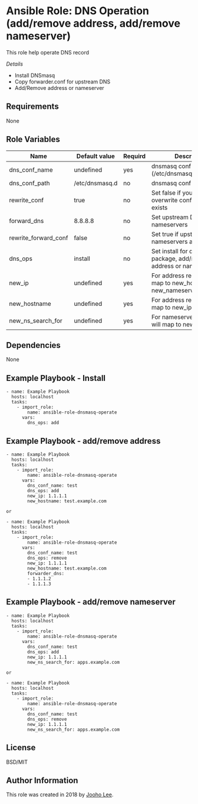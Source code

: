 Ansible Role: DNS Operation (add/remove address, add/remove nameserver)
=========

This role help operate DNS record

*Details*
- Install DNSmasq
- Copy forwarder.conf for upstream DNS
- Add/Remove address or nameserver

Requirements
------------
None

Role Variables
--------------

| Name                 | Default value  | Requird | Description                                                                  |
| -------------------- | -------------- | ------- | ---------------------------------------------------------------------------- |
| dns_conf_name        | undefined      | yes     | dnsmasq conf file (/etc/dnsmasq.d/file.conf)                                 |
| dns_conf_path        | /etc/dnsmasq.d | no      | dnsmasq conf path                                                            |
| rewrite_conf         | true           | no      | Set false if you don't want to overwrite conf file when it exists            |
| forward_dns          | 8.8.8.8        | no      | Set upstream DNS nameservers                                                 |
| rewrite_forward_conf | false          | no      | Set true if upstream DNS nameservers are changed                             |
| dns_ops              | install        | no      | Set install for dnsmasq package, add/remove for address or nameserver        |
| new_ip               | undefined      | yes     | For address record, it will map to new_hostname or new_nameserver_search_for |
| new_hostname         | undefined      | yes     | For address record, it will map to new_ip                                    |
| new_ns_search_for    | undefined      | yes     | For nameserver recode, it will map to new_ip                                 |

Dependencies
------------

None


Example Playbook - Install
----------------
~~~
- name: Example Playbook
  hosts: localhost
  tasks:
    - import_role:
        name: ansible-role-dnsmasq-operate
      vars:
        dns_ops: add
~~~

Example Playbook - add/remove address
----------------
~~~
- name: Example Playbook
  hosts: localhost
  tasks:
    - import_role:
        name: ansible-role-dnsmasq-operate
      vars:
        dns_conf_name: test
        dns_ops: add
        new_ip: 1.1.1.1
        new_hostname: test.example.com

or

- name: Example Playbook
  hosts: localhost
  tasks:
    - import_role:
        name: ansible-role-dnsmasq-operate
      vars:
        dns_conf_name: test
        dns_ops: remove
        new_ip: 1.1.1.1
        new_hostname: test.example.com
        forwarder_dns:
        - 1.1.1.2
        - 1.1.1.3
~~~



Example Playbook - add/remove nameserver
----------------
~~~
- name: Example Playbook
  hosts: localhost
  tasks:
    - import_role:
        name: ansible-role-dnsmasq-operate
      vars:
        dns_conf_name: test
        dns_ops: add
        new_ip: 1.1.1.1
        new_ns_search_for: apps.example.com

or

- name: Example Playbook
  hosts: localhost
  tasks:
    - import_role:
        name: ansible-role-dnsmasq-operate
      vars:
        dns_conf_name: test
        dns_ops: remove
        new_ip: 1.1.1.1
        new_ns_search_for: apps.example.com
~~~



License
-------

BSD/MIT

Author Information
------------------

This role was created in 2018 by [Jooho Lee](http://github.com/jooho).
